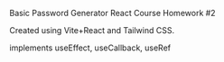 ﻿Basic Password Generator React Course Homework #2
 
Created using Vite+React and Tailwind CSS.

implements useEffect, useCallback, useRef
